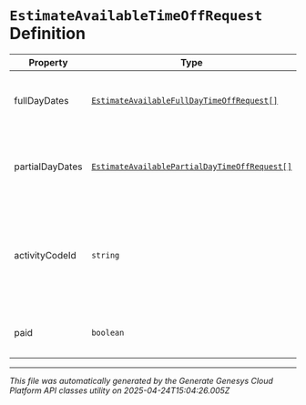 # `EstimateAvailableTimeOffRequest` Definition

| Property | Type | Required | Description |
|----------|------|----------|-------------|
| fullDayDates | [`EstimateAvailableFullDayTimeOffRequest[]`](estimateavailablefulldaytimeoffrequest-definition.md) | No | Full day dates. partialDayDates must be empty if this field is populated |
| partialDayDates | [`EstimateAvailablePartialDayTimeOffRequest[]`](estimateavailablepartialdaytimeoffrequest-definition.md) | No | Partial day dates. fullDayDates must be empty if this field is populated |
| activityCodeId | `string` | Yes | The ID of the activity code associated with the time off request. Activity code must be of the TimeOff category |
| paid | `boolean` | Yes | Whether this estimate is for a paid time off request |

---

*This file was automatically generated by the Generate Genesys Cloud Platform API classes utility on 2025-04-24T15:04:26.005Z*